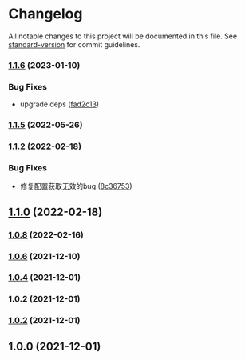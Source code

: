# Changelog

All notable changes to this project will be documented in this file. See [standard-version](https://github.com/conventional-changelog/standard-version) for commit guidelines.

### [1.1.6](https://github.com/Koatty/koatty_config/compare/v1.1.5...v1.1.6) (2023-01-10)


### Bug Fixes

* upgrade deps ([fad2c13](https://github.com/Koatty/koatty_config/commit/fad2c1327ae5ebbc7a9c0fc424d1fa8c2f9528ad))

### [1.1.5](https://github.com/Koatty/koatty_config/compare/v1.1.2...v1.1.5) (2022-05-26)

### [1.1.2](https://github.com/Koatty/koatty_config/compare/v1.1.0...v1.1.2) (2022-02-18)


### Bug Fixes

* 修复配置获取无效的bug ([8c36753](https://github.com/Koatty/koatty_config/commit/8c36753ef22c308d7be19d717e3f3001cc2fce93))

## [1.1.0](https://github.com/Koatty/koatty_config/compare/v1.0.8...v1.1.0) (2022-02-18)

### [1.0.8](https://github.com/Koatty/koatty_config/compare/v1.0.6...v1.0.8) (2022-02-16)

### [1.0.6](https://github.com/Koatty/koatty_config/compare/v1.0.4...v1.0.6) (2021-12-10)

### [1.0.4](https://github.com/Koatty/koatty_config/compare/v1.0.2...v1.0.4) (2021-12-01)

### 1.0.2 (2021-12-01)

### [1.0.2](https://github.com/Koatty/koatty_loader/compare/v1.0.0...v1.0.2) (2021-12-01)

## 1.0.0 (2021-12-01)
